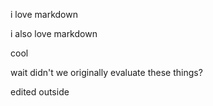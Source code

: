 i love markdown

i also love markdown

cool

wait didn't we originally evaluate these things?

edited outside

